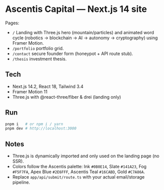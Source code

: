# Ascentis Capital — Next.js 14 site

Pages:
- `/` Landing with Three.js hero (mountain/particles) and animated word cycle (robotics → blockchain → AI → autonomy → cryptography) using Framer Motion.
- `/portfolio` portfolio grid.
- `/contact` secure founder form (honeypot + API route stub).
- `/thesis` investment thesis.

## Tech
- Next.js 14.2, React 18, Tailwind 3.4
- Framer Motion 11
- Three.js with @react-three/fiber & drei (landing only)

## Run
```bash
pnpm i   # or npm i / yarn
pnpm dev # http://localhost:3000
```

## Notes
- Three.js is dynamically imported and only used on the landing page (no SSR).
- Colors follow the Ascentis palette: Ink `#0B0E14`, Slate `#141A23`, Fog `#F5F7FA`, Apex Blue `#2E6FFF`, Ascentis Teal `#16CABD`, Gold `#C7A86A`.
- Replace `app/api/submit/route.ts` with your actual email/storage pipeline.
